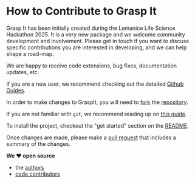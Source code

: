 # How to Contribute to Grasp It

Grasp It has been initially created during the Lemanice Life Science Hackathon 2025. It is a very new package and we welcome community development and involvement. Please get in touch if you want to discuss specific contributions you are interested in developing, and we can help shape a road-map.

We are happy to receive code extensions, bug fixes, documentation updates, etc.

If you are a new user, we recommend checking out the detailed [Github Guides](https://guides.github.com).

In order to make changes to GraspIt, you will need to [fork](https://guides.github.com/activities/forking/#fork) the
[repository](https://github.com/jreivilo/lemanic_life_science_graspit).

If you are not familiar with `git`, we recommend reading up on [this guide](https://guides.github.com/introduction/git-handbook/#basic-git).

To install the project, checkout the "get started" section on the [README](README.md#get-started).

Once changes are made, please make a [pull request](https://github.com/jreivilo/lemanic_life_science_graspit/pull/new/) that includes a summary of the changes.

**We ♥️ open source**

- the [authors](/AUTHORS)
- [code contributors](https://github.com/jreivilo/lemanic_life_science_graspit/graphs/contributors)
